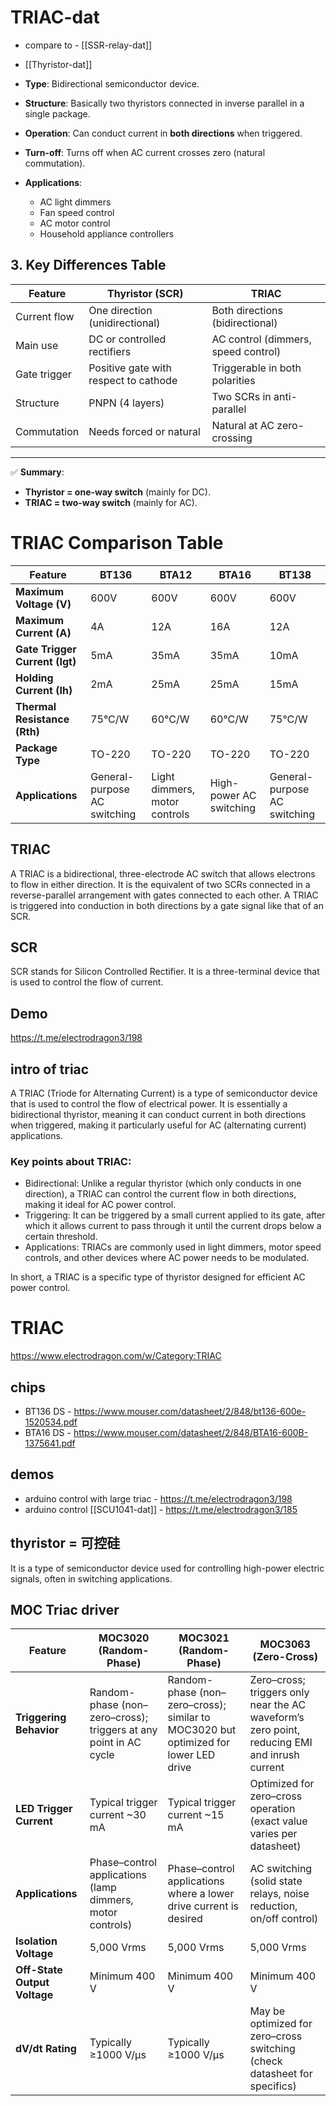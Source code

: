 
# TRIAC-dat

- compare to - [[SSR-relay-dat]]


- [[Thyristor-dat]]

- **Type**: Bidirectional semiconductor device.  
- **Structure**: Basically two thyristors connected in inverse parallel in a single package.  
- **Operation**: Can conduct current in **both directions** when triggered.  
- **Turn-off**: Turns off when AC current crosses zero (natural commutation).  
- **Applications**:
  - AC light dimmers  
  - Fan speed control  
  - AC motor control  
  - Household appliance controllers  


## 3. Key Differences Table

| Feature        | Thyristor (SCR)           | TRIAC                          |
|----------------|---------------------------|--------------------------------|
| Current flow   | One direction (unidirectional) | Both directions (bidirectional) |
| Main use       | DC or controlled rectifiers | AC control (dimmers, speed control) |
| Gate trigger   | Positive gate with respect to cathode | Triggerable in both polarities |
| Structure      | PNPN (4 layers)           | Two SCRs in anti-parallel       |
| Commutation    | Needs forced or natural   | Natural at AC zero-crossing     |

---

✅ **Summary**:  
- **Thyristor = one-way switch** (mainly for DC).  
- **TRIAC = two-way switch** (mainly for AC).  





# TRIAC Comparison Table

| Feature                     | BT136                  | BTA12                  | BTA16                  | BT138                  |
|-----------------------------|------------------------|------------------------|------------------------|------------------------|
| **Maximum Voltage (V)**     | 600V                  | 600V                  | 600V                  | 600V                  |
| **Maximum Current (A)**     | 4A                    | 12A                   | 16A                   | 12A                   |
| **Gate Trigger Current (Igt)** | 5mA                  | 35mA                  | 35mA                  | 10mA                  |
| **Holding Current (Ih)**    | 2mA                   | 25mA                  | 25mA                  | 15mA                  |
| **Thermal Resistance (Rth)**| 75°C/W                | 60°C/W                | 60°C/W                | 75°C/W                |
| **Package Type**            | TO-220                | TO-220                | TO-220                | TO-220                |
| **Applications**            | General-purpose AC switching | Light dimmers, motor controls | High-power AC switching | General-purpose AC switching |



## TRIAC
A TRIAC is a bidirectional, three-electrode AC switch that allows electrons to flow in either direction. 
It is the equivalent of two SCRs connected in a reverse-parallel arrangement with gates connected to each other. A TRIAC is triggered into conduction in both directions by a gate signal like that of an SCR.

## SCR 

SCR stands for Silicon Controlled Rectifier. It is a three-terminal device that is used to control the flow of current. 




## Demo 

https://t.me/electrodragon3/198

## intro of triac 

A TRIAC (Triode for Alternating Current) is a type of semiconductor device that is used to control the flow of electrical power. It is essentially a bidirectional thyristor, meaning it can conduct current in both directions when triggered, making it particularly useful for AC (alternating current) applications.

### Key points about TRIAC:

- Bidirectional: Unlike a regular thyristor (which only conducts in one direction), a TRIAC can control the current flow in both directions, making it ideal for AC power control.
- Triggering: It can be triggered by a small current applied to its gate, after which it allows current to pass through it until the current drops below a certain threshold.
- Applications: TRIACs are commonly used in light dimmers, motor speed controls, and other devices where AC power needs to be modulated.

In short, a TRIAC is a specific type of thyristor designed for efficient AC power control.



# TRIAC 

https://www.electrodragon.com/w/Category:TRIAC

## chips 
- BT136 DS - https://www.mouser.com/datasheet/2/848/bt136-600e-1520534.pdf
- BTA16 DS - https://www.mouser.com/datasheet/2/848/BTA16-600B-1375641.pdf


## demos 

- arduino control with large triac - https://t.me/electrodragon3/198
- arduino control [[SCU1041-dat]] - https://t.me/electrodragon3/185


## thyristor = 可控硅

It is a type of semiconductor device used for controlling high-power electric signals, often in switching applications.


## MOC Triac driver 

| Feature                     | MOC3020 (Random-Phase)                                     | MOC3021 (Random-Phase)                                     | MOC3063 (Zero-Cross)                                          |
|-----------------------------|----------------------------------------------------------|----------------------------------------------------------|--------------------------------------------------------------|
| **Triggering Behavior**     | Random-phase (non–zero–cross); triggers at any point in AC cycle | Random-phase (non–zero–cross); similar to MOC3020 but optimized for lower LED drive | Zero–cross; triggers only near the AC waveform’s zero point, reducing EMI and inrush current |
| **LED Trigger Current**     | Typical trigger current ~30 mA                           | Typical trigger current ~15 mA                           | Optimized for zero–cross operation (exact value varies per datasheet)  |
| **Applications**            | Phase–control applications (lamp dimmers, motor controls) | Phase–control applications where a lower drive current is desired | AC switching (solid state relays, noise reduction, on/off control)  |
| **Isolation Voltage**       | 5,000 Vrms                                             | 5,000 Vrms                                             | 5,000 Vrms                                                  |
| **Off-State Output Voltage**| Minimum 400 V                                          | Minimum 400 V                                          | Minimum 400 V                                               |
| **dV/dt Rating**            | Typically ≥1000 V/µs                                   | Typically ≥1000 V/µs                                   | May be optimized for zero–cross switching (check datasheet for specifics) |
